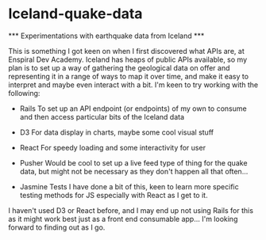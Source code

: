 # Iceland-quake-data
*** Experimentations with earthquake data from Iceland ***

This is something I got keen on when I first discovered what APIs are, at Enspiral Dev Academy. Iceland has heaps of public APIs available, so my plan is to set up a way of gathering the geological data on offer and representing it in a range of ways to map it over time, and make it easy to interpret and maybe even interact with a bit. I'm keen to try working with the following:

* Rails
To set up an API endpoint (or endpoints) of my own to consume and then access particular bits of the Iceland data
* D3 
For data display in charts, maybe some cool visual stuff
* React
For speedy loading and some interactivity for user
* Pusher
Would be cool to set up a live feed type of thing for the quake data, but might not be necessary as they don't happen all that often...

* Jasmine Tests
I have done a bit of this, keen to learn more specific testing methods for JS especially with React as I get to it.

I haven't used D3 or React before, and I may end up not using Rails for this as it might work best just as a front end consumable app... I'm looking forward to finding out as I go.

